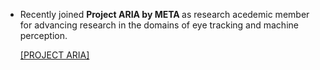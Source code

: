 - Recently joined <strong>Project ARIA by META </strong> as research acedemic member for advancing research in the domains of eye tracking and machine perception.

  </strong> [[PROJECT ARIA]](https://www.projectaria.com/) 


